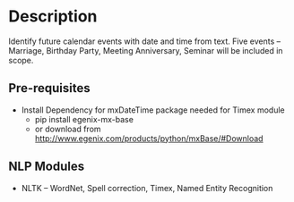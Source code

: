 # **Description** #
Identify future calendar events with date and time from text. Five events – Marriage, Birthday Party, Meeting Anniversary, Seminar will be included in scope.

## **Pre-requisites** ##
* Install Dependency for mxDateTime package needed for Timex module
 	* pip install egenix-mx-base
 	* or download from http://www.egenix.com/products/python/mxBase/#Download
  
 ## **NLP Modules** ##
* NLTK – WordNet, Spell correction, Timex, Named Entity Recognition
 

